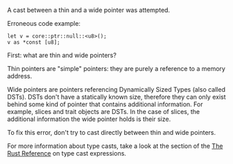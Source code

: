 A cast between a thin and a wide pointer was attempted.

Erroneous code example:

```compile_fail,E0607
let v = core::ptr::null::<u8>();
v as *const [u8];
```

First: what are thin and wide pointers?

Thin pointers are "simple" pointers: they are purely a reference to a memory
address.

Wide pointers are pointers referencing Dynamically Sized Types (also called
DSTs). DSTs don't have a statically known size, therefore they can only exist
behind some kind of pointer that contains additional information. For example,
slices and trait objects are DSTs. In the case of slices, the additional
information the wide pointer holds is their size.

To fix this error, don't try to cast directly between thin and wide pointers.

For more information about type casts, take a look at the section of the
[The Rust Reference][1] on type cast expressions.

[1]: https://doc.rust-lang.org/reference/expressions/operator-expr.html#type-cast-expressions
